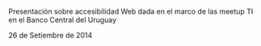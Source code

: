 Presentación sobre accesibilidad Web dada en el marco de las meetup TI en el Banco Central del Uruguay

26 de Setiembre de 2014